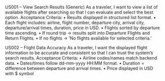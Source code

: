 US001 – View Search Results (Generic)
As a traveler, I want to view a list of available flights after searching so that I can evaluate and
select the best option.
Acceptance Criteria:
• Results displayed in structured list format.
• Each flight includes: airline, flight number, departure city, arrival city, departure/arrival
times, duration, price in USD.
• Flights sorted by departure time ascending.
• If round trip → results split into Departure Flights and Return Flights.
• If no flights → 'No flights available for selected criteria.'


US002 – Flight Data Accuracy
As a traveler, I want the displayed flight information to be accurate and consistent so that I can trust
the system’s search results.
Acceptance Criteria:
• Airline codes/names match backend data.
• Dates/times follow dd-mm-yyyy HH:MM format.
• Duration = difference between departure and arrival times.
• Price displayed in USD with $ symbol
